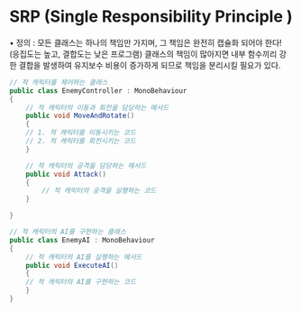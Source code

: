 # SRP (Single Responsibility Principle )

• 정의 : 모든 클래스는 하나의 책임만 가지며, 그 책임은 완전히 캡슐화 되어야 한다!
(응집도는 높고, 결합도는 낮은 프로그램)
클래스의 책임이 많아지면 내부 함수끼리 강한 결합을 발생하여
유지보수 비용이 증가하게 되므로 책임을 분리시킬 필요가 있다.

```cs
// 적 캐릭터를 제어하는 클래스
public class EnemyController : MonoBehaviour
{
    // 적 캐릭터의 이동과 회전을 담당하는 메서드
    public void MoveAndRotate()
    {
    // 1. 적 캐릭터를 이동시키는 코드
    // 2. 적 캐릭터를 회전시키는 코드
    }

    // 적 캐릭터의 공격을 담당하는 메서드
    public void Attack()
    {
        // 적 캐릭터의 공격을 실행하는 코드
    }

}

// 적 캐릭터의 AI를 구현하는 클래스
public class EnemyAI : MonoBehaviour
{
    // 적 캐릭터의 AI를 실행하는 메서드
    public void ExecuteAI()
    {
    // 적 캐릭터의 AI를 구현하는 코드
    }
}
